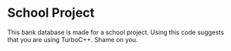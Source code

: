 # School Project
This bank database is made for a school project. Using this code suggests that you are using TurboC++. Shame on you.